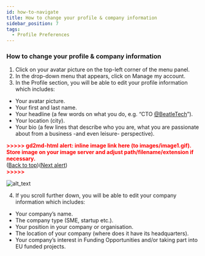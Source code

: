 ```yaml
---
id: how-to-navigate
title: How to change your profile & company information
sidebar_position: 7
tags:
  - Profile Preferences
---
```


### **How to change your profile & company information**

1. Click on your avatar picture on the top-left corner of the menu panel.
2. In the drop-down menu that appears, click on Manage my account.
3. In the Profile section, you will be able to edit your profile information which includes:
* Your avatar picture.
* Your first and last name.
* Your headline (a few words on what you do, e.g. “CTO [@BeatleTech](https://spaces.fundingbox.com/spaces/fundingbox-meta-community-support/5db6e01352317832f8590521#)”).
* Your location (city).
* Your bio (a few lines that describe who you are, what you are passionate about from a business -and even leisure- perspective).



<p id="gdcalert1" ><span style="color: red; font-weight: bold">>>>>>  gd2md-html alert: inline image link here (to images/image1.gif). Store image on your image server and adjust path/filename/extension if necessary. </span><br>(<a href="#">Back to top</a>)(<a href="#gdcalert2">Next alert</a>)<br><span style="color: red; font-weight: bold">>>>>> </span></p>


![alt_text](images/image1.gif "image_tooltip")




4. If you scroll further down, you will be able to edit your company information which includes:
* Your company’s name.
* The company type (SME, startup etc.).
* Your position in your company or organisation.
* The location of your company (where does it have its headquarters).
* Your company’s interest in Funding Opportunities and/or taking part into EU funded projects.






